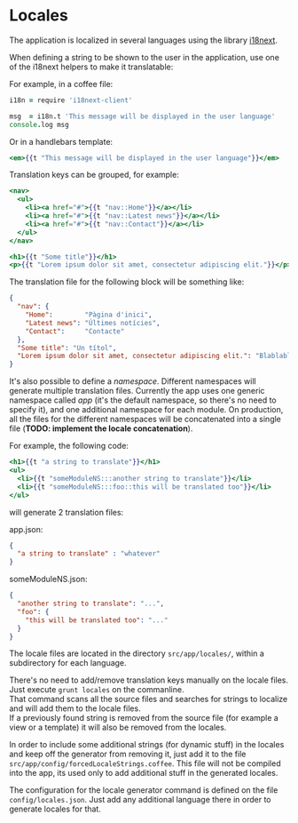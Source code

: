 # Locales

The application is localized in several languages using the library [i18next](http://i18next.com/).

When defining a string to be shown to the user in the application, use one of the i18next helpers to make it translatable:

For example, in a coffee file:

```coffeescript
i18n = require 'i18next-client'

msg  = i18n.t 'This message will be displayed in the user language'
console.log msg
```

Or in a handlebars template:

```handlebars
<em>{{t "This message will be displayed in the user language"}}</em>
```

Translation keys can be grouped, for example:

```handlebars
<nav>
  <ul>
    <li><a href="#">{{t "nav::Home"}}</a></li>
    <li><a href="#">{{t "nav::Latest news"}}</a></li>
    <li><a href="#">{{t "nav::Contact"}}</a></li>
  </ul>
</nav>

<h1>{{t "Some title"}}</h1>
<p>{{t "Lorem ipsum dolor sit amet, consectetur adipiscing elit."}}</p>
```

The translation file for the following block will be something like:

```json
{
  "nav": {
    "Home":        "Pàgina d'inici",
    "Latest news": "Últimes notícies",
    "Contact":     "Contacte"
  },
  "Some title": "Un títol",
  "Lorem ipsum dolor sit amet, consectetur adipiscing elit.": "Blablabla"
}
```

It's also possible to define a *namespace*. Different namespaces will generate multiple translation files. Currently the app uses one generic namespace called *app* (it's the default namespace, so there's no need to specify it), and one additional namespace for each module. On production, all the files for the different namespaces will be concatenated into a single file (**TODO: implement the locale concatenation**).

For example, the following code:

```handlebars
<h1>{{t "a string to translate"}}</h1>
<ul>
  <li>{{t "someModuleNS:::another string to translate"}}</li>
  <li>{{t "someModuleNS:::foo::this will be translated too"}}</li>
</ul>
```

will generate 2 translation files:

app.json:

```json
{
  "a string to translate" : "whatever"
}
```

someModuleNS.json:

```json
{
  "another string to translate": "...",
  "foo": {
    "this will be translated too": "..."
  }
}
```

The locale files are located in the directory `src/app/locales/`, within a subdirectory for each language.

There's no need to add/remove translation keys manually on the locale files.  Just execute `grunt locales` on the commanline.  
That command scans all the source files and searches for strings to localize and will add them to the locale files.  
If a previously found string is removed from the source file (for example a view or a template) it will also be removed from the locales.

In order to include some additional strings (for dynamic stuff) in the locales and keep off the generator from removing it, just add it to the file `src/app/config/forcedLocaleStrings.coffee`. This file will not be compiled into the app, its used only to add additional stuff in the generated locales.

The configuration for the locale generator command is defined on the file `config/locales.json`. Just add any additional language there in order to generate locales for that.
